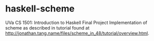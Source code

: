 haskell-scheme
==============

UVa CS 1501: Introduction to Haskell Final Project Implementation of scheme as described in tutorial found at http://jonathan.tang.name/files/scheme_in_48/tutorial/overview.html.